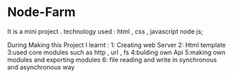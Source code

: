 # Node-Farm
It is a mini project .
technology used : html , css , javascript node js;

During Making this Project I learnt  : 
1: Creating web Server 
2: Html template 
3:used core modules such as http , url , fs
4:bulding own Api
5:making own modules and exporting modules
6: file reading and write in synchronous and asynchronous way


